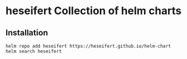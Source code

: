 # heseifert Collection of helm charts

## Installation

```console
helm repo add heseifert https://heseifert.github.io/helm-chart
helm search heseifert
```
